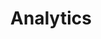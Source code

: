 ---
title: Analytics
intro: "Data used to draw conclusions about users: who they are, what they want and what they do."
layout: listing
---